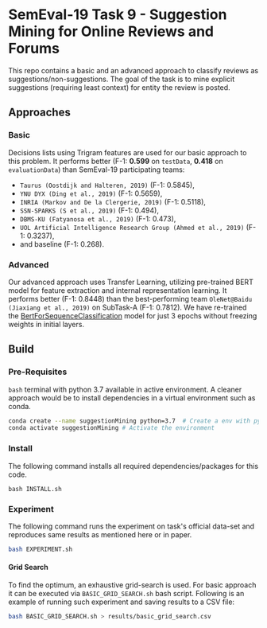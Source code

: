 # SemEval-19 Task 9 - Suggestion Mining for Online Reviews and Forums

This repo contains a basic and an advanced approach to classify reviews as suggestions/non-suggestions. 
The goal of the task is to mine explicit suggestions (requiring least context) for entity the review is posted.

## Approaches
### Basic
Decisions lists using Trigram features are used for our basic approach to this problem. It performs better 
(F-1: **0.599** on `testData`, **0.418** on `evaluationData`) 
than SemEval-19 participating teams: 
- `Taurus (Oostdijk and Halteren, 2019)` (F-1: 0.5845),
- `YNU DYX (Ding et al., 2019)` (F-1: 0.5659),
- `INRIA (Markov and De la Clergerie, 2019)` (F-1: 0.5118),
- `SSN-SPARKS (S et al., 2019)` (F-1: 0.494),
- `DBMS-KU (Fatyanosa et al., 2019)` (F-1: 0.473),
- `UOL Artificial Intelligence Research Group (Ahmed et al., 2019)` (F-1: 0.3237),
- and baseline (F-1: 0.268).

### Advanced
Our advanced approach uses Transfer Learning, utilizing pre-trained BERT model for feature extraction and internal
representation learning. It performs better (F-1: 0.8448) than the best-performing team 
`OleNet@Baidu (Jiaxiang et al., 2019)` on SubTask-A (F-1: 0.7812). We have re-trained the 
[BertForSequenceClassification](https://huggingface.co/transformers/model_doc/bert.html#bertforsequenceclassification) 
model for just 3 epochs without freezing weights in initial layers.

## Build

### Pre-Requisites
`bash` terminal with python 3.7 available in active environment. 
A cleaner approach would be to install dependencies in a virtual environment such as conda. 
```bash
conda create --name suggestionMining python=3.7  # Create a env with python 3.7
conda activate suggestionMining # Activate the environment
```

### Install
The following command installs all required dependencies/packages for this code.
```
bash INSTALL.sh
```

### Experiment
The following command runs the experiment on task's official data-set and reproduces same results 
as mentioned here or in paper.
```bash
bash EXPERIMENT.sh
```

#### Grid Search

To find the optimum, an exhaustive grid-search is used. 
For basic approach it can be executed via `BASIC_GRID_SEARCH.sh` bash script. 
Following is an example of running such experiment and saving results to a CSV file:

```bash
bash BASIC_GRID_SEARCH.sh > results/basic_grid_search.csv
```
